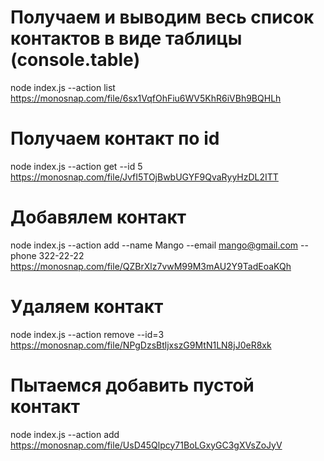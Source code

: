 # Получаем и выводим весь список контактов в виде таблицы (console.table)
node index.js --action list
https://monosnap.com/file/6sx1VqfOhFiu6WV5KhR6iVBh9BQHLh
# Получаем контакт по id
node index.js --action get --id 5
https://monosnap.com/file/JvfI5TOjBwbUGYF9QvaRyyHzDL2ITT
# Добавялем контакт
node index.js --action add --name Mango --email mango@gmail.com --phone 322-22-22
https://monosnap.com/file/QZBrXlz7vwM99M3mAU2Y9TadEoaKQh
# Удаляем контакт
node index.js --action remove --id=3
https://monosnap.com/file/NPgDzsBtljxszG9MtN1LN8jJ0eR8xk
# Пытаемся добавить пустой контакт
node index.js --action add
https://monosnap.com/file/UsD45Qlpcy71BoLGxyGC3gXVsZoJyV